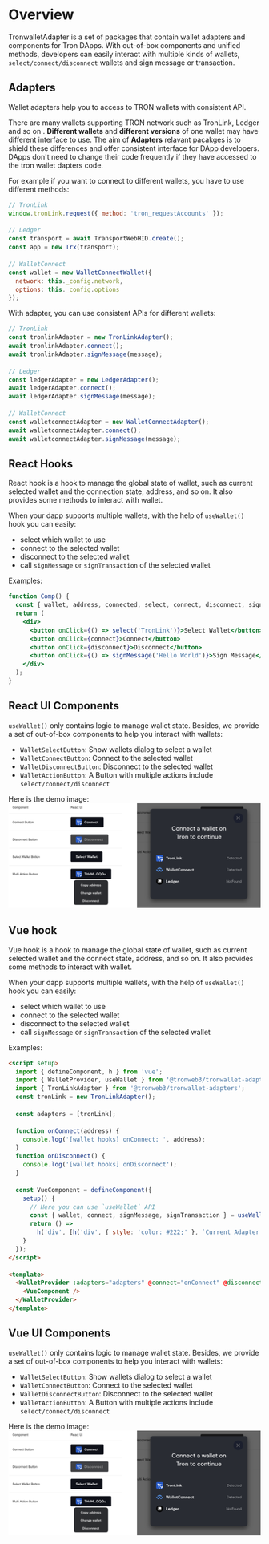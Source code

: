 # Overview

TronwalletAdapter is a set of packages that contain wallet adapters and components for Tron DApps. With out-of-box components and unified methods, developers can easily interact with multiple kinds of wallets, `select/connect/disconnect` wallets and sign message or transaction.

## Adapters

Wallet adapters help you to access to TRON wallets with consistent API.

There are many wallets supporting TRON network such as TronLink, Ledger and so on . **Different wallets** and **different versions** of one wallet may have different interface to use. The aim of **Adapters** relavant pacakges is to shield these differences and offer consistent interface for DApp developers. DApps don't need to change their code frequently if they have accessed to the tron wallet dapters code.

For example if you want to connect to different wallets, you have to use different methods:

```js
// TronLink
window.tronLink.request({ method: 'tron_requestAccounts' });

// Ledger
const transport = await TransportWebHID.create();
const app = new Trx(transport);

// WalletConnect
const wallet = new WalletConnectWallet({
  network: this._config.network,
  options: this._config.options
});
```

With adapter, you can use consistent APIs for different wallets:

```js
// TronLink
const tronlinkAdapter = new TronLinkAdapter();
await tronlinkAdapter.connect();
await tronlinkAdapter.signMessage(message);

// Ledger
const ledgerAdapter = new LedgerAdapter();
await ledgerAdapter.connect();
await ledgerAdapter.signMessage(message);

// WalletConnect
const walletconnectAdapter = new WalletConnectAdapter();
await walletconnectAdapter.connect();
await walletconnectAdapter.signMessage(message);
```

## React Hooks

React hook is a hook to manage the global state of wallet, such as current selected wallet and the connection state, address, and so on. It also provides some methods to interact with wallet.

When your dapp supports multiple wallets, with the help of `useWallet()` hook you can easily:

- select which wallet to use
- connect to the selected wallet
- disconnect to the selected wallet
- call `signMessage` or `signTransaction` of the selected wallet

Examples:

```jsx
function Comp() {
  const { wallet, address, connected, select, connect, disconnect, signMessage, signTransaction } = useWallet();
  return (
    <div>
      <button onClick={() => select('TronLink')}>Select Wallet</button>
      <button onClick={connect}>Connect</button>
      <button onClick={disconnect}>Disconnect</button>
      <button onClick={() => signMessage('Hello World')}>Sign Message</button>
    </div>
  );
}
```

## React UI Components

`useWallet()` only contains logic to manage wallet state. Besides, we provide a set of out-of-box components to help you interact with wallets:

- `WalletSelectButton`: Show wallets dialog to select a wallet
- `WalletConnectButton`: Connect to the selected wallet
- `WalletDisconnectButton`: Disconnect to the selected wallet
- `WalletActionButton`: A Button with multiple actions include `select/connect/disconnect`

Here is the demo image:
![demo.png](./demo.png)

## Vue hook

Vue hook is a hook to manage the global state of wallet, such as current selected wallet and the connect state, address, and so on. It also provides some methods to interact with wallet.

When your dapp supports multiple wallets, with the help of `useWallet()` hook you can easily:

- select which wallet to use
- connect to the selected wallet
- disconnect to the selected wallet
- call `signMessage` or `signTransaction` of the selected wallet

Examples:

```html
<script setup>
  import { defineComponent, h } from 'vue';
  import { WalletProvider, useWallet } from '@tronweb3/tronwallet-adapter-vue-hooks';
  import { TronLinkAdapter } from '@tronweb3/tronwallet-adapters';
  const tronLink = new TronLinkAdapter();

  const adapters = [tronLink];

  function onConnect(address) {
    console.log('[wallet hooks] onConnect: ', address);
  }
  function onDisconnect() {
    console.log('[wallet hooks] onDisconnect');
  }

  const VueComponent = defineComponent({
    setup() {
      // Here you can use `useWallet` API
      const { wallet, connect, signMessage, signTransaction } = useWallet();
      return () =>
        h('div', [h('div', { style: 'color: #222;' }, `Current Adapter: ${(wallet && wallet.adapter.name) || ''}`)]);
    }
  });
</script>

<template>
  <WalletProvider :adapters="adapters" @connect="onConnect" @disconnect="onDisconnect">
    <VueComponent />
  </WalletProvider>
</template>
```

## Vue UI Components

`useWallet()` only contains logic to manage wallet state. Besides, we provide a set of out-of-box components to help you interact with wallets:

- `WalletSelectButton`: Show wallets dialog to select a wallet
- `WalletConnectButton`: Connect to the selected wallet
- `WalletDisconnectButton`: Disconnect to the selected wallet
- `WalletActionButton`: A Button with multiple actions include `select/connect/disconnect`

Here is the demo image:
![demo.png](./demo.png)
